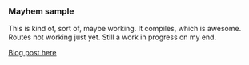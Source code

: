 ### Mayhem sample
This is kind of, sort of, maybe working. It compiles, which is awesome. Routes
not working just yet. Still a work in progress on my end.

[Blog post here](http://odoe.net/blog/learning-mayhem/)
